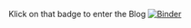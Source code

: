 Klick on that badge to enter the Blog [![Binder](https://mybinder.org/badge_logo.svg)](https://mybinder.org/v2/gh/Koppeprojects/Pakistan_blog/HEAD)
